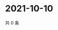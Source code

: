 # 2021-10-10

共 0 条

<!-- BEGIN WEIBO -->
<!-- 最后更新时间 Sun Oct 10 2021 23:10:44 GMT+0800 (China Standard Time) -->

<!-- END WEIBO -->

